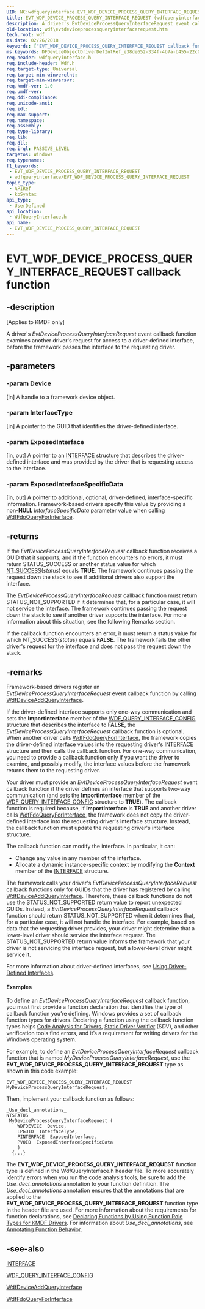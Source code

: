 ```yaml
---
UID: NC:wdfqueryinterface.EVT_WDF_DEVICE_PROCESS_QUERY_INTERFACE_REQUEST
title: EVT_WDF_DEVICE_PROCESS_QUERY_INTERFACE_REQUEST (wdfqueryinterface.h)
description: A driver's EvtDeviceProcessQueryInterfaceRequest event callback function examines another driver's request for access to a driver-defined interface, before the framework passes the interface to the requesting driver.
old-location: wdf\evtdeviceprocessqueryinterfacerequest.htm
tech.root: wdf
ms.date: 02/26/2018
keywords: ["EVT_WDF_DEVICE_PROCESS_QUERY_INTERFACE_REQUEST callback function"]
ms.keywords: DFDeviceObjectDriverDefIntRef_e38de652-334f-4b7a-b455-22c0eea8d8fd.xml, EVT_WDF_DEVICE_PROCESS_QUERY_INTERFACE_REQUEST, EVT_WDF_DEVICE_PROCESS_QUERY_INTERFACE_REQUEST callback, EvtDeviceProcessQueryInterfaceRequest, EvtDeviceProcessQueryInterfaceRequest callback function, kmdf.evtdeviceprocessqueryinterfacerequest, wdf.evtdeviceprocessqueryinterfacerequest, wdfqueryinterface/EvtDeviceProcessQueryInterfaceRequest
req.header: wdfqueryinterface.h
req.include-header: Wdf.h
req.target-type: Universal
req.target-min-winverclnt: 
req.target-min-winversvr: 
req.kmdf-ver: 1.0
req.umdf-ver: 
req.ddi-compliance: 
req.unicode-ansi: 
req.idl: 
req.max-support: 
req.namespace: 
req.assembly: 
req.type-library: 
req.lib: 
req.dll: 
req.irql: PASSIVE_LEVEL
targetos: Windows
req.typenames: 
f1_keywords:
 - EVT_WDF_DEVICE_PROCESS_QUERY_INTERFACE_REQUEST
 - wdfqueryinterface/EVT_WDF_DEVICE_PROCESS_QUERY_INTERFACE_REQUEST
topic_type:
 - APIRef
 - kbSyntax
api_type:
 - UserDefined
api_location:
 - WdfQueryInterface.h
api_name:
 - EVT_WDF_DEVICE_PROCESS_QUERY_INTERFACE_REQUEST
---
```


# EVT_WDF_DEVICE_PROCESS_QUERY_INTERFACE_REQUEST callback function


## -description

<p class="CCE_Message">[Applies to KMDF only]</p>

A driver's <i>EvtDeviceProcessQueryInterfaceRequest</i> event callback function examines another driver's request for access to a driver-defined interface, before the framework passes the interface to the requesting driver.

## -parameters

### -param Device 

[in]
A handle to a framework device object.

### -param InterfaceType 

[in]
A pointer to the GUID that identifies the driver-defined interface.

### -param ExposedInterface 

[in, out]
A pointer to an <a href="/windows-hardware/drivers/ddi/wdm/ns-wdm-_interface">INTERFACE</a> structure that describes the driver-defined interface and was provided by the driver that is requesting access to the interface.

### -param ExposedInterfaceSpecificData 

[in, out]
A pointer to additional, optional, driver-defined, interface-specific information. Framework-based drivers specify this value by providing a non-<b>NULL</b> <i>InterfaceSpecificData</i> parameter value when calling <a href="/windows-hardware/drivers/ddi/wdffdo/nf-wdffdo-wdffdoqueryforinterface">WdfFdoQueryForInterface</a>.

## -returns

If the <i>EvtDeviceProcessQueryInterfaceRequest</i> callback function receives a GUID that it supports, and if the function encounters no errors, it must return STATUS_SUCCESS or another status value for which <a href="/windows-hardware/drivers/kernel/using-ntstatus-values">NT_SUCCESS</a>(<i>status</i>) equals <b>TRUE</b>. The framework continues passing the request down the stack to see if additional drivers also support the interface.

The <i>EvtDeviceProcessQueryInterfaceRequest</i> callback function must return STATUS_NOT_SUPPORTED if it determines that, for a particular case, it will not service the interface. The framework continues passing the request down the stack to see if another driver supports the interface. For more information about this situation, see the following Remarks section.



If the callback function encounters an error, it must return a status value for which NT_SUCCESS(<i>status</i>) equals <b>FALSE</b>. The framework fails the other driver's request for the interface and does not pass the request down the stack.

## -remarks

Framework-based drivers register an <i>EvtDeviceProcessQueryInterfaceRequest</i> event callback function by calling <a href="/windows-hardware/drivers/ddi/wdfqueryinterface/nf-wdfqueryinterface-wdfdeviceaddqueryinterface">WdfDeviceAddQueryInterface</a>.

If the driver-defined interface supports only one-way communication and sets the <b>ImportInterface</b> member of the <a href="/windows-hardware/drivers/ddi/wdfqueryinterface/ns-wdfqueryinterface-_wdf_query_interface_config">WDF_QUERY_INTERFACE_CONFIG</a> structure that describes the interface to <b>FALSE</b>, the <i>EvtDeviceProcessQueryInterfaceRequest</i> callback function is optional. When another driver calls <a href="/windows-hardware/drivers/ddi/wdffdo/nf-wdffdo-wdffdoqueryforinterface">WdfFdoQueryForInterface</a>, the framework copies the driver-defined interface values into the requesting driver's <a href="/windows-hardware/drivers/ddi/wdm/ns-wdm-_interface">INTERFACE</a> structure and then calls the callback function. For one-way communication, you need to provide a callback function only if you want the driver to examine, and possibly modify, the interface values before the framework returns them to the requesting driver.

Your driver must provide an <i>EvtDeviceProcessQueryInterfaceRequest</i> event callback function if the driver defines an interface that supports two-way communication (and sets the <b>ImportInterface</b> member of the <a href="/windows-hardware/drivers/ddi/wdfqueryinterface/ns-wdfqueryinterface-_wdf_query_interface_config">WDF_QUERY_INTERFACE_CONFIG</a> structure to <b>TRUE</b>). The callback function is required because, if <b>ImportInterface</b> is <b>TRUE</b> and another driver calls <a href="/windows-hardware/drivers/ddi/wdffdo/nf-wdffdo-wdffdoqueryforinterface">WdfFdoQueryForInterface</a>, the framework does not copy the driver-defined interface into the requesting driver's interface structure. Instead, the callback function must update the requesting driver's interface structure.

The callback function can modify the interface. In particular, it can:

<ul>
<li>
Change any value in any member of the interface.

</li>
<li>
Allocate a dynamic instance-specific context by modifying the <b>Context</b> member of the <a href="/windows-hardware/drivers/ddi/wdm/ns-wdm-_interface">INTERFACE</a> structure.

</li>
</ul>
The framework calls your driver's <i>EvtDeviceProcessQueryInterfaceRequest</i> callback functions only for GUIDs that the driver has registered by calling <a href="/windows-hardware/drivers/ddi/wdfqueryinterface/nf-wdfqueryinterface-wdfdeviceaddqueryinterface">WdfDeviceAddQueryInterface</a>. Therefore, these callback functions do not use the STATUS_NOT_SUPPORTED return value to report unexpected GUIDs. Instead, a <i>EvtDeviceProcessQueryInterfaceRequest</i> callback function should return STATUS_NOT_SUPPORTED when it determines that, for a particular case, it will not handle the interface. For example, based on data that the requesting driver provides, your driver might determine that a lower-level driver should service the interface request. The STATUS_NOT_SUPPORTED return value informs the framework that your driver is not servicing the interface request, but a lower-level driver might service it. 

For more information about driver-defined interfaces, see <a href="/windows-hardware/drivers/wdf/using-driver-defined-interfaces">Using Driver-Defined Interfaces</a>.


#### Examples

To define an <i>EvtDeviceProcessQueryInterfaceRequest</i> callback function, you must first provide a function declaration that identifies the type of callback function you’re defining. Windows provides a set of callback function types for drivers. Declaring a function using the callback function types helps <a href="/windows-hardware/drivers/devtest/code-analysis-for-drivers">Code Analysis for Drivers</a>, <a href="/windows-hardware/drivers/devtest/static-driver-verifier">Static Driver Verifier</a> (SDV), and other verification tools find errors, and it’s a requirement for writing drivers for the Windows operating system.

For example, to define an <i>EvtDeviceProcessQueryInterfaceRequest</i> callback function that is named <i>MyDeviceProcessQueryInterfaceRequest</i>, use the <b>EVT_WDF_DEVICE_PROCESS_QUERY_INTERFACE_REQUEST</b> type as shown in this code example:


```
EVT_WDF_DEVICE_PROCESS_QUERY_INTERFACE_REQUEST  MyDeviceProcessQueryInterfaceRequest;
```

Then, implement your callback function as follows:


```
_Use_decl_annotations_
NTSTATUS
 MyDeviceProcessQueryInterfaceRequest (
    WDFDEVICE  Device,
    LPGUID  InterfaceType,
    PINTERFACE  ExposedInterface,
    PVOID  ExposedInterfaceSpecificData
    )
  {...}
```

The <b>EVT_WDF_DEVICE_PROCESS_QUERY_INTERFACE_REQUEST</b> function type is defined in the WdfQueryInterface.h header file. To more accurately identify errors when you run the code analysis tools, be sure to add the _Use_decl_annotations_ annotation to your function definition. The _Use_decl_annotations_ annotation ensures that the annotations that are applied to the <b>EVT_WDF_DEVICE_PROCESS_QUERY_INTERFACE_REQUEST</b> function type in the header file are used. For more information about the requirements for function declarations, see <a href="/windows-hardware/drivers/devtest/declaring-functions-by-using-function-role-types-for-kmdf-drivers">Declaring Functions by Using Function Role Types for KMDF Drivers</a>. For information about _Use_decl_annotations_, see <a href="/visualstudio/code-quality/annotating-function-behavior?view=vs-2015">Annotating Function Behavior</a>.

## -see-also

<a href="/windows-hardware/drivers/ddi/wdm/ns-wdm-_interface">INTERFACE</a>



<a href="/windows-hardware/drivers/ddi/wdfqueryinterface/ns-wdfqueryinterface-_wdf_query_interface_config">WDF_QUERY_INTERFACE_CONFIG</a>



<a href="/windows-hardware/drivers/ddi/wdfqueryinterface/nf-wdfqueryinterface-wdfdeviceaddqueryinterface">WdfDeviceAddQueryInterface</a>



<a href="/windows-hardware/drivers/ddi/wdffdo/nf-wdffdo-wdffdoqueryforinterface">WdfFdoQueryForInterface</a>

